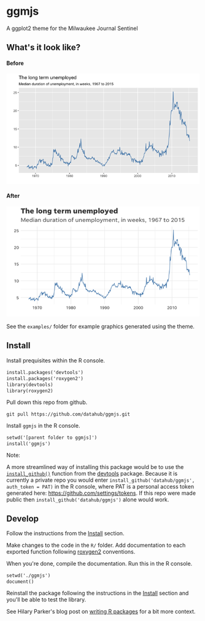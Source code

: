 # ggmjs

A ggplot2 theme for the Milwaukee Journal Sentinel

## What's it look like?

#### Before
![Image of base bar chart](examples/bar-chart-base.png)

#### After
![Image of mjs bar chart](examples/bar-chart-mjs.png)

See the `examples/` folder for example graphics generated using the theme.

## Install

Install prequisites within the R console.
```
install.packages('devtools')
install.packages('roxygen2')
library(devtools)
library(roxygen2)
```

Pull down this repo from github.
```
git pull https://github.com/datahub/ggmjs.git
```

Install `ggmjs` in the R console.
```
setwd('[parent folder to ggmjs]')
install('ggmjs')
```

Note:

A more streamlined way of installing this package would be to use the [`install_github()`](https://cran.r-project.org/web/packages/githubinstall/vignettes/githubinstall.html) function from the [devtools](https://github.com/hadley/devtools) package. Because it is currently a private repo you would enter `install_github('datahub/ggmjs', auth_token = PAT)` in the R console, where PAT is a personal access token generated here: https://github.com/settings/tokens. If this repo were made public then `install_github('datahub/ggmjs')` alone would work.

## Develop

Follow the instructions from the [Install](#install) section.

Make changes to the code in the `R/` folder. Add documentation to each exported function following [roxygen2](https://github.com/yihui/roxygen2) conventions.

When you're done, compile the documentation. Run this in the R console.
```
setwd('./ggmjs')
document()
```

Reinstall the package following the instructions in the [Install](#install) section and you'll be able to test the library.

See Hilary Parker's blog post on [writing R packages](https://hilaryparker.com/2014/04/29/writing-an-r-package-from-scratch/) for a bit more context.